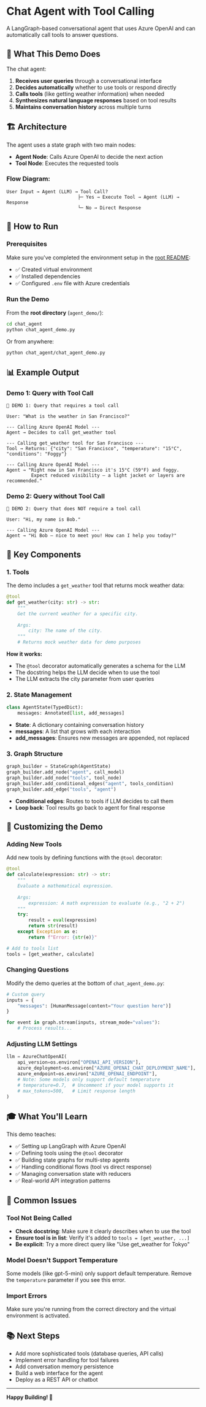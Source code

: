 # Chat Agent with Tool Calling

A LangGraph-based conversational agent that uses Azure OpenAI and can automatically call tools to answer questions.

## 🎯 What This Demo Does

The chat agent:
1. **Receives user queries** through a conversational interface
2. **Decides automatically** whether to use tools or respond directly
3. **Calls tools** (like getting weather information) when needed
4. **Synthesizes natural language responses** based on tool results
5. **Maintains conversation history** across multiple turns

## 🏗️ Architecture

The agent uses a state graph with two main nodes:
- **Agent Node**: Calls Azure OpenAI to decide the next action
- **Tool Node**: Executes the requested tools

### Flow Diagram:
```
User Input → Agent (LLM) → Tool Call? 
                          ├─ Yes → Execute Tool → Agent (LLM) → Response
                          └─ No → Direct Response
```

## 🚀 How to Run

### Prerequisites
Make sure you've completed the environment setup in the [root README](../README.md):
- ✅ Created virtual environment
- ✅ Installed dependencies
- ✅ Configured `.env` file with Azure credentials

### Run the Demo

From the **root directory** (`agent_demo/`):
```bash
cd chat_agent
python chat_agent_demo.py
```

Or from anywhere:
```bash
python chat_agent/chat_agent_demo.py
```

## 📊 Example Output

### Demo 1: Query with Tool Call
```
🚀 DEMO 1: Query that requires a tool call

User: "What is the weather in San Francisco?"

--- Calling Azure OpenAI Model ---
Agent → Decides to call get_weather tool

--- Calling get_weather tool for San Francisco ---
Tool → Returns: {"city": "San Francisco", "temperature": "15°C", "conditions": "Foggy"}

--- Calling Azure OpenAI Model ---
Agent → "Right now in San Francisco it's 15°C (59°F) and foggy. 
         Expect reduced visibility — a light jacket or layers are recommended."
```

### Demo 2: Query without Tool Call
```
🚀 DEMO 2: Query that does NOT require a tool call

User: "Hi, my name is Bob."

--- Calling Azure OpenAI Model ---
Agent → "Hi Bob — nice to meet you! How can I help you today?"
```

## 🔧 Key Components

### 1. Tools
The demo includes a `get_weather` tool that returns mock weather data:

```python
@tool
def get_weather(city: str) -> str:
    """
    Get the current weather for a specific city.
    
    Args:
        city: The name of the city.
    """
    # Returns mock weather data for demo purposes
```

**How it works:**
- The `@tool` decorator automatically generates a schema for the LLM
- The docstring helps the LLM decide when to use the tool
- The LLM extracts the city parameter from user queries

### 2. State Management

```python
class AgentState(TypedDict):
    messages: Annotated[list, add_messages]
```

- **State**: A dictionary containing conversation history
- **messages**: A list that grows with each interaction
- **add_messages**: Ensures new messages are appended, not replaced

### 3. Graph Structure

```python
graph_builder = StateGraph(AgentState)
graph_builder.add_node("agent", call_model)
graph_builder.add_node("tools", tool_node)
graph_builder.add_conditional_edges("agent", tools_condition)
graph_builder.add_edge("tools", "agent")
```

- **Conditional edges**: Routes to tools if LLM decides to call them
- **Loop back**: Tool results go back to agent for final response

## 📝 Customizing the Demo

### Adding New Tools

Add new tools by defining functions with the `@tool` decorator:

```python
@tool
def calculate(expression: str) -> str:
    """
    Evaluate a mathematical expression.
    
    Args:
        expression: A math expression to evaluate (e.g., "2 + 2")
    """
    try:
        result = eval(expression)
        return str(result)
    except Exception as e:
        return f"Error: {str(e)}"

# Add to tools list
tools = [get_weather, calculate]
```

### Changing Questions

Modify the demo queries at the bottom of `chat_agent_demo.py`:

```python
# Custom query
inputs = {
    "messages": [HumanMessage(content="Your question here")]
}

for event in graph.stream(inputs, stream_mode="values"):
    # Process results...
```

### Adjusting LLM Settings

```python
llm = AzureChatOpenAI(
    api_version=os.environ["OPENAI_API_VERSION"],
    azure_deployment=os.environ["AZURE_OPENAI_CHAT_DEPLOYMENT_NAME"],
    azure_endpoint=os.environ["AZURE_OPENAI_ENDPOINT"],
    # Note: Some models only support default temperature
    # temperature=0.7,  # Uncomment if your model supports it
    # max_tokens=500,   # Limit response length
)
```

## 🎓 What You'll Learn

This demo teaches:
- ✅ Setting up LangGraph with Azure OpenAI
- ✅ Defining tools using the `@tool` decorator
- ✅ Building state graphs for multi-step agents
- ✅ Handling conditional flows (tool vs direct response)
- ✅ Managing conversation state with reducers
- ✅ Real-world API integration patterns

## 🐛 Common Issues

### Tool Not Being Called
- **Check docstring**: Make sure it clearly describes when to use the tool
- **Ensure tool is in list**: Verify it's added to `tools = [get_weather, ...]`
- **Be explicit**: Try a more direct query like "Use get_weather for Tokyo"

### Model Doesn't Support Temperature
Some models (like gpt-5-mini) only support default temperature. Remove the `temperature` parameter if you see this error.

### Import Errors
Make sure you're running from the correct directory and the virtual environment is activated.

## 📚 Next Steps

- Add more sophisticated tools (database queries, API calls)
- Implement error handling for tool failures
- Add conversation memory persistence
- Build a web interface for the agent
- Deploy as a REST API or chatbot

---

**Happy Building! 🚀**
